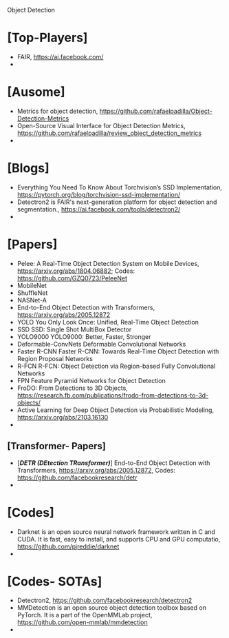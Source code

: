 Object Detection

# [Top-Players]
+ FAIR, https://ai.facebook.com/
+ 


# [Ausome]
+ Metrics for object detection, https://github.com/rafaelpadilla/Object-Detection-Metrics
+ Open-Source Visual Interface for Object Detection Metrics, https://github.com/rafaelpadilla/review_object_detection_metrics
+ 


# [Blogs]
+ Everything You Need To Know About Torchvision’s SSD Implementation, https://pytorch.org/blog/torchvision-ssd-implementation/
+ Detectron2 is FAIR's next-generation platform for object detection and segmentation., https://ai.facebook.com/tools/detectron2/
+ 

# [Papers]
+ Pelee: A Real-Time Object Detection System on Mobile Devices, https://arxiv.org/abs/1804.06882; Codes: https://github.com/GZQ0723/PeleeNet
+ MobileNet
+ ShuffleNet
+ NASNet-A
+ End-to-End Object Detection with Transformers, https://arxiv.org/abs/2005.12872
+ YOLO You Only Look Once: Unified, Real-Time Object Detection
+ SSD SSD: Single Shot MultiBox Detector
+ YOLO9000 YOLO9000: Better, Faster, Stronger
+ Deformable-ConvNets Deformable Convolutional Networks 
+ Faster R-CNN Faster R-CNN: Towards Real-Time Object Detection with Region Proposal Networks
+ R-FCN R-FCN: Object Detection via Region-based Fully Convolutional Networks
+ FPN Feature Pyramid Networks for Object Detection 
+ FroDO: From Detections to 3D Objects, https://research.fb.com/publications/frodo-from-detections-to-3d-objects/
+ Active Learning for Deep Object Detection via Probabilistic Modeling, https://arxiv.org/abs/2103.16130
+ 

## [Transformer- Papers]
+ [***DETR (DEtection TRansformer)***] End-to-End Object Detection with Transformers, https://arxiv.org/abs/2005.12872, Codes: https://github.com/facebookresearch/detr
+ 

# [Codes]
+ Darknet is an open source neural network framework written in C and CUDA. It is fast, easy to install, and supports CPU and GPU computatio, https://github.com/pjreddie/darknet
+ 

# [Codes- SOTAs]
+ Detectron2, https://github.com/facebookresearch/detectron2
+ MMDetection is an open source object detection toolbox based on PyTorch. It is a part of the OpenMMLab project, https://github.com/open-mmlab/mmdetection
+ 


